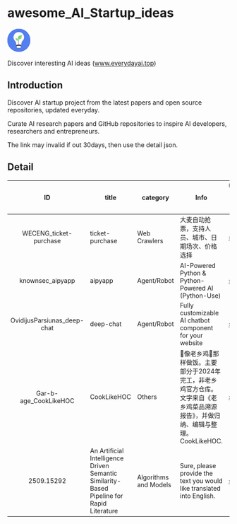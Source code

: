 # awesome_AI_Startup_ideas

![ai](./logo.png)

Discover interesting AI ideas (www.everydayai.top)

## Introduction

Discover AI startup project from the latest papers and open source repositories, updated everyday.

Curate AI research papers and GitHub repositories to inspire AI developers, researchers and entrepreneurs.

The link may invalid if out 30days, then use the detail json.


## Detail

| ID   | title              | category  | Info                           | Url(Only latest 30days valid)  | Detail json URL                |
|:----:|--------------------|-----------|--------------------------------|--------------------------------|--------------------------------|
| WECENG_ticket-purchase | ticket-purchase | Web Crawlers | 大麦自动抢票，支持人员、城市、日期场次、价格选择 | [site link](https://everydayai.top/gdetail.html?id=/WECENG/ticket-purchase) |[Detail JSON](data/WECENG_ticket-purchase.json) |
| knownsec_aipyapp | aipyapp | Agent/Robot | AI-Powered Python & Python-Powered AI (Python-Use) | [site link](https://everydayai.top/gdetail.html?id=/knownsec/aipyapp) |[Detail JSON](data/knownsec_aipyapp.json) |
| OvidijusParsiunas_deep-chat | deep-chat | Agent/Robot | Fully customizable AI chatbot component for your website | [site link](https://everydayai.top/gdetail.html?id=/OvidijusParsiunas/deep-chat) |[Detail JSON](data/OvidijusParsiunas_deep-chat.json) |
| Gar-b-age_CookLikeHOC | CookLikeHOC | Others | 🥢像老乡鸡🐔那样做饭。主要部分于2024年完工，非老乡鸡官方仓库。文字来自《老乡鸡菜品溯源报告》，并做归纳、编辑与整理。CookLikeHOC. | [site link](https://everydayai.top/gdetail.html?id=/Gar-b-age/CookLikeHOC) |[Detail JSON](data/Gar-b-age_CookLikeHOC.json) |
| 2509.15292 | An Artificial Intelligence Driven Semantic Similarity-Based Pipeline for Rapid Literature | Algorithms and Models | Sure, please provide the text you would like translated into English. | [site link](https://everydayai.top/adetail.html?id=2509.15292) |[Detail JSON](data/2509.15292.json) |

